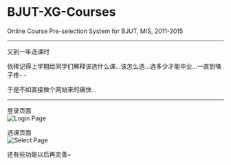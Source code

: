 BJUT-XG-Courses
===============

Online Course Pre-selection System for BJUT, MIS, 2011-2015

---

又到一年选课时   

依稀记得上学期给同学们解释该选什么课...该怎么选...选多少才能毕业...一直到嗓子疼- -   

于是不如直接做个网站来的痛快...   
   
---

登录页面   
![Login Page](https://raw.github.com/xystudioo/BJUT-XG-Courses/master/assets/temp/ScreenShot1.png)   

选课页面   
![Select Page](https://raw.github.com/xystudioo/BJUT-XG-Courses/master/assets/temp/ScreenShot2.png)   
   
   
还有些功能以后再完善~   
